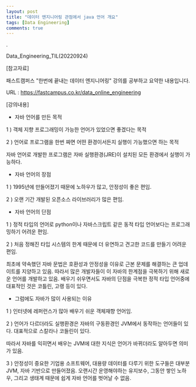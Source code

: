 ```yaml
---
layout: post
title: "데이터 엔지니어링 관점에서 java 언어 개요"
tags: [Data Engineering]
comments: true
---
```


.

Data_Engineering_TIL(20220924)

[참고자료]

패스트캠퍼스 "한번에 끝내는 데이터 엔지니어링" 강의를 공부하고 요약한 내용입니다.

URL : https://fastcampus.co.kr/data_online_engineering

[강의내용]

- 자바 언어를 만든 목적

1 ) 객체 지향 프로그래밍이 가능한 언어가 있었으면 좋겠다는 목적

2 ) 언어로 프로그램을 한번 짜면 어떤 환경이서든지 실행이 가능했으면 하는 목적

자바 언어로 개발한 프로그램은 자바 실행환경(JRE)이 설치된 모든 환경에서 실행이 가능하다.

- 자바 언어의 장점

1 ) 1995년에 만들어졌기 때문에 노하우가 많고, 안정성이 좋은 편임.

2 ) 오랜 기간 개발된 오픈소스 라이브러리가 많은 편임. 

- 자바 언어의 단점

1 ) 정적 타입의 언어로 python이나 자바스크립트 같은 동적 타입 언어보다는 프로그래밍하기 어려운 편임.

2 ) 처음 정해진 타입 시스템의 한계 때문에 더 유연하고 견고한 코드를 만들기 어려운 편임.

최초에 약속했던 자바 문법은 호환성과 안정성을 이유로 근본 문제를 해결하는 큰 업데이트를 지양하고 있음. 따라서 많은 개발자들이 이 자바의 한계점을 극복하기 위해 새로운 언어를 개발하고 있음.
배우기 쉬우면서도 자바의 단점을 극복한 정적 타입 언어중에 대표적인 것은 코틀린, 고랭 등이 있다.

- 그럼에도 자바가 많이 사용되는 이유

1 ) 인터넷에 레퍼런스가 많아 배우기 쉬운 객체재향 언어임.

2 ) 언어가 다르더라도 실행환경은 자바의 구동환경인 JVM에서 동작하는 언어들이 있다. 대표적으로 스칼라나 코들린이 있다.

따라서 자바를 익히면서 배우는 JVM에 대한 지식은 언어가 바뀌더라도 알아두면 의미가 있음.

3 ) 안정성이 중요한 기업용 소프트웨어, 대용량 데이터를 다루기 위한 도구들은 대부분 JVM, 자바 기반으로 만들어졌음. 오랜시간 운영해야하는 유지보수, 그동안 쌓인 노하우, 그리고 생태계 때문에 쉽게 자바 언어를 벗어날 수 없음.